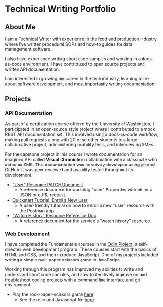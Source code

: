# Technical Writing Portfolio

## About Me

I am a Technical Writer with experience in the food and production industry where I've written procedural SOPs and how-to guides for data management software.

I also have experience writing short code samples and working in a docs-as-code environment. I have contributed to open source projects and written API documentation.

I am interested in growing my career in the tech industry, learning more about software development, and most importantly writing documentation!

## Projects

### API Documentation

As part of a certification course offered by the University of Washington, I participated in an open-source style project where I contributed to a mock REST API documentation set. This involved using a docs-as-code workflow, making pull requests along with 20 or so other students to a large collaborative project, administering usability tests, and interviewing SMEs.

For the capstone project in this course I wrote documentation for an imagined API called **Visual Chronicle** in collaboration with a classmate who acted as SME. This documentation was iteratively developed using git and GitHub. It was peer reviewed and usability tested throughout its development.

* ["User" Resource PATCH Document](https://conjaytech.github.io/visual-chronicle/api/users-change-user-property)
    * A reference document for updating "user" Properties with either a JSON or cURL request.
* [Quickstart Tutorial: Enroll a New User](https://conjaytech.github.io/visual-chronicle/tutorials/quickstart-add-user)
    * A user-friendly tutorial on how to enroll a new "user" resource with the Postman app.
* ["Watch History" Resource Reference Doc](https://conjaytech.github.io/visual-chronicle/api/watch-history)
    * A reference document for the service's "watch history" resource.

### Web Development

I have completed the Fundamentals courses in the [Odin Project](https://www.theodinproject.com/), a self-directed web development program. These courses start with the basics of HTML and CSS, and then introduce JavaScript. One of my projects included writing a simple rock-paper-scissors game in JavaScript.

Working through this program has improved my abilities to write and understand short code samples, and how to iteratively improve on and troubleshoot coding projects with a command line interface and git environment.

* Play the rock-paper-scissors game [here](https://conjaytech.github.io/rockpaper/)!
    * See the repo and Javascript file [here](https://github.com/ConJayTech/rockpaper)